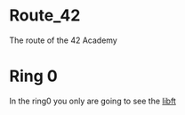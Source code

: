 # Route_42
The route of the 42 Academy

# Ring 0
In the ring0 you only are going to see the [libft](https://github.com/aseth0/Route_42/blob/main/Libft/README.md)

